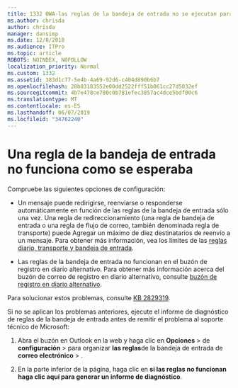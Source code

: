 ```yaml
---
title: 1332 OWA-las reglas de la bandeja de entrada no se ejecutan para un buzón
ms.author: chrisda
author: chrisda
manager: dansimp
ms.date: 12/8/2018
ms.audience: ITPro
ms.topic: article
ROBOTS: NOINDEX, NOFOLLOW
localization_priority: Normal
ms.custom: 1332
ms.assetid: 383d1c77-5e4b-4a69-92d6-c404d890b6b7
ms.openlocfilehash: 28b03183552e00dd2522fff51b061cc27d5032ef
ms.sourcegitcommit: 4b7e478ce700c0b781efec3857ac4dce5bdf00c6
ms.translationtype: MT
ms.contentlocale: es-ES
ms.lasthandoff: 06/07/2019
ms.locfileid: "34762240"
---
```

# <a name="an-inbox-rule-doesnt-work-as-expected"></a>Una regla de la bandeja de entrada no funciona como se esperaba

Compruebe las siguientes opciones de configuración:

- Un mensaje puede redirigirse, reenviarse o responderse automáticamente en función de las reglas de la bandeja de entrada sólo una vez. Una regla de redireccionamiento (una regla de bandeja de entrada o una regla de flujo de correo, también denominada regla de transporte) puede Agregar un máximo de diez destinatarios de reenvío a un mensaje. Para obtener más información, vea los límites de las [reglas diario, transporte y bandeja de entrada](https://docs.microsoft.com/office365/servicedescriptions/exchange-online-service-description/exchange-online-limits).

- Las reglas de la bandeja de entrada no funcionan en el buzón de registro en diario alternativo. Para obtener más información acerca del buzón de correo de registro en diario alternativo, consulte [buzón de registro en diario alternativo](https://docs.microsoft.com/Exchange/security-and-compliance/journaling/journaling#alternate-journaling-mailbox).

Para solucionar estos problemas, consulte [KB 2829319](https://support.microsoft.com/kb/2829319).

Si no se aplican los problemas anteriores, ejecute el informe de diagnóstico de reglas de la bandeja de entrada antes de remitir el problema al soporte técnico de Microsoft:

1. Abra el buzón en Outlook en la web y haga clic en **Opciones** \> de **configuración** \> para organizar **las reglas**de la bandeja de entrada de **correo electrónico** \> .

2. En la parte inferior de la página, haga clic en **si las reglas no funcionan haga clic aquí para generar un informe de diagnóstico**.
